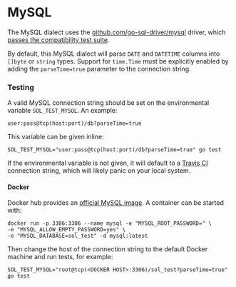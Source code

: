 # MySQL

The MySQL dialect uses the [github.com/go-sql-driver/mysql](https://github.com/go-sql-driver/mysql) driver, which [passes the compatibility test suite](https://github.com/golang/go/wiki/SQLDrivers).

By default, this MySQL dialect will parse `DATE` and `DATETIME` columns into `[]byte` or `string` types. Support for `time.Time` must be explicitly enabled by adding the `parseTime=true` parameter to the connection string.


### Testing

A valid MySQL connection string should be set on the environmental variable `SOL_TEST_MYSQL`. An example:

    user:pass@tcp(host:port)/db?parseTime=true

This variable can be given inline:

    SOL_TEST_MYSQL="user:pass@tcp(host:port)/db?parseTime=true" go test

If the environmental variable is not given, it will default to a [Travis CI](https://docs.travis-ci.com/user/database-setup/#MySQL) connection string, which will likely panic on your local system.

#### Docker

Docker hub provides an [official MySQL image](https://hub.docker.com/_/mysql/). A container can be started with:

    docker run -p 3306:3306 --name mysql -e "MYSQL_ROOT_PASSWORD=" \
    -e "MYSQL_ALLOW_EMPTY_PASSWORD=yes" \
    -e "MYSQL_DATABASE=sol_test" -d mysql:latest

Then change the host of the connection string to the default Docker machine and run tests, for example:

    SOL_TEST_MYSQL="root@tcp(<DOCKER HOST>:3306)/sol_test?parseTime=true" go test
